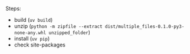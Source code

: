 Steps:

* build (`uv build`)
* unzip (`python -m zipfile --extract dist/multiple_files-0.1.0-py3-none-any.whl unzipped_folder`)
* install (`uv pip`)
* check site-packages